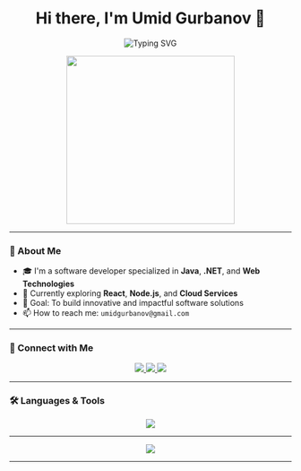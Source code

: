 <h1 align="center">Hi there, I'm Umid Gurbanov 👋</h1>

<p align="center">
  <img src="https://readme-typing-svg.demolab.com?font=Fira+Code&duration=3000&pause=1000&color=F7971E&center=true&vCenter=true&width=435&lines=Software+Developer;Java+%7C+.NET+%7C+Full-Stack+Engineer;Always+Learning+New+Things!" alt="Typing SVG" />
</p>

<div align="center">
  <img src="https://media.giphy.com/media/qgQUggAC3Pfv687qPC/giphy.gif" width="300" />
</div>

---

### 🚀 About Me

- 🎓 I'm a software developer specialized in **Java**, **.NET**, and **Web Technologies**  
- 🌱 Currently exploring **React**, **Node.js**, and **Cloud Services**  
- 🎯 Goal: To build innovative and impactful software solutions  
- 📫 How to reach me: `umidgurbanov@gmail.com`

---

### 📲 Connect with Me

<p align="center">
  <a href="https://linkedin.com/in/umidgurbanov" target="_blank">
    <img src="https://img.shields.io/badge/LinkedIn-Umid%20Gurbanov-blue?style=for-the-badge&logo=linkedin" />
  </a>
  <a href="https://instagram.com/umid._100" target="_blank">
    <img src="https://img.shields.io/badge/Instagram-%40umid._100-E4405F?style=for-the-badge&logo=instagram&logoColor=white" />
  </a>
  <a href="https://fb.com/ümidqurbanov" target="_blank">
    <img src="https://img.shields.io/badge/Facebook-%C3%9Cmid%20Qurbanov-1877F2?style=for-the-badge&logo=facebook&logoColor=white" />
  </a>
</p>

---

### 🛠️ Languages & Tools

<p align="center">
  <img src="https://skillicons.dev/icons?i=java,cs,dotnet,mysql,sqlite,html,css,js,jquery,sass,bootstrap,git,python,react,wordpress,nodejs&perline=8" />
</p>

---



<div align="center">
  <img src="https://capsule-render.vercel.app/api?type=waving&color=gradient&height=150&section=footer&text=Thanks%20for%20visiting!&fontSize=20&fontColor=fff" />
</div>

---
